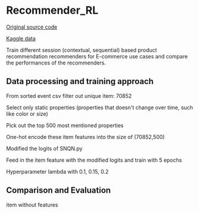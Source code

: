 # Recommender_RL

[Original source code](https://colab.research.google.com/corgiredirector?site=https%3A%2F%2Fdrive.google.com%2Ffile%2Fd%2F185KB520pBLgwmiuEe7JO78kUwUL_F45t%2Fview%3Fusp%3Dsharing)

[Kaggle data](https://www.kaggle.com/datasets/retailrocket/ecommerce-dataset)

Train different session (contextual, sequential) based product recommendation recommenders
for E-commerce use cases and compare the performances of the recommenders.

## Data processing and training approach

From sorted event csv filter out unique item: 70852

Select only static properties (properties that doesn't change over time, such like color or size)

Pick out the top 500 most mentioned properties

One-hot encode these item features into the size of (70852,500)

Modified the logits of SNQN.py

Feed in the item feature with the modified logits and train with 5 epochs

Hyperparameter lambda with 0.1, 0.15, 0.2

## Comparison and Evaluation
item without features

